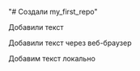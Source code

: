 "# Создали my_first_repo" 

Добавили текст

Добавили текст через веб-браузер

Добавим текст локально